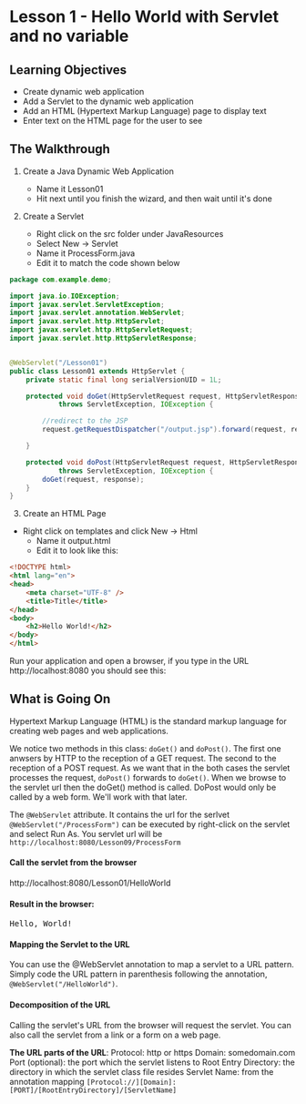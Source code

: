 <!-- enter lesson number and title below separated by hyphen-->
# Lesson 1 - Hello World with Servlet and no variable
## Learning Objectives
* Create dynamic web application
* Add a Servlet to the dynamic web application
* Add an HTML (Hypertext Markup Language) page to display text
* Enter text on the HTML page for the user to see

## The Walkthrough

1. Create a Java Dynamic Web Application
	* Name it Lesson01
	* Hit next until you finish the wizard, and then wait until it's done    

2. Create a Servlet
	* Right click on the src folder under JavaResources
	* Select New -> Servlet
	* Name it ProcessForm.java
	* Edit it to match the code shown below

```java
package com.example.demo;

import java.io.IOException;
import javax.servlet.ServletException;
import javax.servlet.annotation.WebServlet;
import javax.servlet.http.HttpServlet;
import javax.servlet.http.HttpServletRequest;
import javax.servlet.http.HttpServletResponse;


@WebServlet("/Lesson01")
public class Lesson01 extends HttpServlet {
	private static final long serialVersionUID = 1L;

	protected void doGet(HttpServletRequest request, HttpServletResponse response)
			throws ServletException, IOException {

        //redirect to the JSP
		request.getRequestDispatcher("/output.jsp").forward(request, response);

	}

	protected void doPost(HttpServletRequest request, HttpServletResponse response)
			throws ServletException, IOException {
		doGet(request, response);
	}
}

```

3. Create an HTML Page
  * Right click on templates and click New -> Html
	* Name it output.html
	* Edit it to look like this:

```html
<!DOCTYPE html>
<html lang="en">
<head>
    <meta charset="UTF-8" />
    <title>Title</title>
</head>
<body>
    <h2>Hello World!</h2>
</body>
</html>
```

Run your application and open a browser, if you type in the URL http://localhost:8080 you should see this:
<!--todo screenshot maybe -->

## What is Going On
Hypertext Markup Language (HTML) is the standard markup language for creating web pages and web applications.

We notice two methods in this class: <code>doGet()</code> and <code>doPost()</code>. The first one anwsers by HTTP to the reception of a GET request. The second to the reception of a POST request. As we want that in the both cases the servlet processes the request, <code>doPost()</code> forwards to <code>doGet()</code>. When we browse to the servlet url then the doGet() method is called. DoPost would only be called by a web form. We'll work with that later.

The ```@WebServlet``` attribute. It contains the url for the serlvet
```@WebServlet("/ProcessForm")```
can be executed by right-click on the servlet and select Run As.
You servlet url will be ```http://localhost:8080/Lesson09/ProcessForm```

#### Call the servlet from the browser
http://localhost:8080/Lesson01/HelloWorld

#### Result in the browser:
<pre>
Hello, World!
</pre>

#### Mapping the Servlet to the URL
You can use the @WebServlet annotation to map a servlet to a URL pattern. Simply code the URL pattern in parenthesis following the annotation, ```@WebServlet("/HelloWorld")```.

#### Decomposition of the URL
Calling the servlet's URL from the browser will request the servlet. You can also call the servlet from a link or a form on a web page.

**The URL parts of the URL**:
Protocol: http or https
Domain: somedomain.com
Port (optional): the port which the servlet listens to
Root Entry Directory: the directory in which the servlet class file resides
Servlet Name: from the annotation mapping
```[Protocol://][Domain]:[PORT]/[RootEntryDirectory]/[ServletName]```
